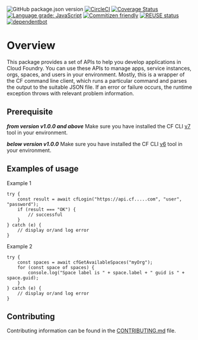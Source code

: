 ![GitHub package.json version](https://img.shields.io/github/package-json/v/SAP/cloud-foundry-tools-api)
[![CircleCI](https://circleci.com/gh/SAP/cloud-foundry-tools-api.svg?style=svg)](https://circleci.com/gh/SAP/cloud-foundry-tools-api)
[![Coverage Status](https://coveralls.io/repos/github/SAP/cloud-foundry-tools-api/badge.svg?branch=master)](https://coveralls.io/github/SAP/cloud-foundry-tools-api?branch=master)
[![Language grade: JavaScript](https://img.shields.io/lgtm/grade/javascript/g/SAP/cloud-foundry-tools-api.svg?logo=lgtm&logoWidth=18)](https://lgtm.com/projects/g/SAP/cloud-foundry-tools-api/context:javascript)
[![Commitizen friendly](https://img.shields.io/badge/commitizen-friendly-brightgreen.svg)](http://commitizen.github.io/cz-cli/)
[![REUSE status](https://api.reuse.software/badge/github.com/SAP/cloud-foundry-tools-api)](https://api.reuse.software/info/github.com/SAP/cloud-foundry-tools-api)
[![dependentbot](https://api.dependabot.com/badges/status?host=github&repo=SAP/cloud-foundry-tools-api)](https://dependabot.com/)

# Overview 
This package provides a set of APIs to help you develop applications in Cloud Foundry. You can use these APIs to manage apps, service instances, orgs, spaces, and users in your environment. Mostly, this is a wrapper of the CF command line client, which runs a particular command and parses the output to the suitable JSON file. If an error or failure occurs,  the runtime exception throws with relevant problem information.

## Prerequisite

***from version v1.0.0 and above***
Make sure you have installed the CF CLI [v7](https://github.com/cloudfoundry/cli/blob/master/doc/installation-instructions/installation-instructions-v7.md#installers-and-compressed-binaries) tool in your environment.

***below version v1.0.0***
Make sure you have installed the CF CLI [v6](https://github.com/cloudfoundry/cli/blob/master/doc/installation-instructions/installation-instructions-v6.md#installers-and-compressed-binaries) tool in your environment.

## Examples of usage

Example 1

```
try {
	const result = await cfLogin("https://api.cf.....com", "user", "password");
	if (result === "OK") {
		// successful
	}
} catch (e) {
	// display or/and log error
}
```

Example 2

```
try {
	const spaces = await cfGetAvailableSpaces("myOrg");
	for (const space of spaces) {
		console.log("Space label is " + space.label + " guid is " + space.guid);
	}
} catch (e) {
	// display or/and log error
}
```

## Contributing
Contributing information can be found in the [CONTRIBUTING.md](CONTRIBUTING.md) file.
